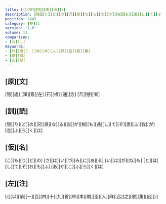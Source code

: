 ```yaml
---
title: [（][寄][物][陳][思][）]
description: [隠][り][ど][の][沢][泉][な][る][岩][が][根][も][通][し][て][ぞ][思][ふ][我][が][恋][ふ][ら][く][は]
position: 2443
category: [巻]11
version: '1.0'
volume: 11
comparison:
- [な][し]
keywords:
- [作][者][：][柿][本][人][麻][呂][歌][集]
- [略][体]
- [恋][情]
---
```


## [原][文]

[隠][處] [澤][泉][在] [石][根] [通][念] [吾][戀][者]

## [訓][読]

[隠][り][ど][の][沢][泉][な][る][岩][が][根][も][通][し][て][ぞ][思][ふ][我][が][恋][ふ][ら][く][は]

## [仮][名]

[こ][も][り][ど][の] [さ][は][い][づ][み][に][あ][る] [い][は][が][ね][も] [と][ほ][し][て][ぞ][お][も][ふ] [あ][が][こ][ふ][ら][く][は]

## [左][注]

[（][以][前][一][百][四][十][九][首][柿][本][朝][臣][人][麻][呂][之][歌][集][出][）]
